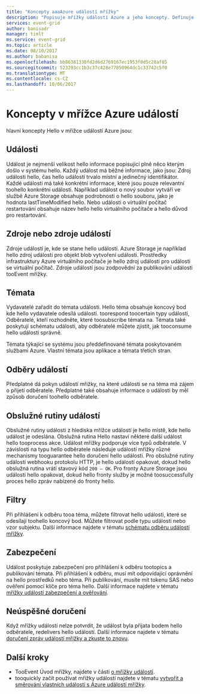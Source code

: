 ```yaml
---
title: "Koncepty aaaAzure událostí mřížky"
description: "Popisuje mřížky událostí Azure a jeho koncepty. Definuje několik klíčových součástí událostí mřížky."
services: event-grid
author: banisadr
manager: timlt
ms.service: event-grid
ms.topic: article
ms.date: 08/10/2017
ms.author: babanisa
ms.openlocfilehash: bb86381330fd2d6d2769167ec1953f0d5c28af85
ms.sourcegitcommit: 523283cc1b3c37c428e77850964dc1c33742c5f0
ms.translationtype: MT
ms.contentlocale: cs-CZ
ms.lasthandoff: 10/06/2017
---
```

# <a name="concepts-in-azure-event-grid"></a>Koncepty v mřížce Azure událostí

hlavní koncepty Hello v mřížce událostí Azure jsou:

## <a name="events"></a>Události

Událost je nejmenší velikost hello informace popisující plně něco kterým došlo v systému hello.  Každý událost má běžné informace, jako jsou: Zdroj události hello, čas hello událostí trvalo místní a jedinečný identifikátor.  Každé události má také konkrétní informace, které jsou pouze relevantní toohello konkrétní události. Například událost o nový soubor vytváří ve službě Azure Storage obsahuje podrobnosti o hello souboru, jako je hodnota lastTimeModified hello. Nebo události o virtuální počítač restartování obsahuje název hello hello virtuálního počítače a hello důvod pro restartování.

## <a name="event-sourcespublishers"></a>Zdroje nebo zdroje událostí

Zdroje událostí je, kde se stane hello událostí. Azure Storage je například hello zdroj události pro objekt blob vytvoření události. Prostředky infrastruktury Azure virtuálního počítače je hello zdroj události pro události se virtuální počítač. Zdroje událostí jsou zodpovědní za publikování události tooEvent mřížky.

## <a name="topics"></a>Témata

Vydavatelé zařadit do témata události. Hello téma obsahuje koncový bod kde hello vydavatele odesílá události. toorespond toocertain typy událostí, Odběratelé, kteří rozhodněte, které toosubscribe témata na. Témata také poskytují schématu události, aby odběratelé můžete zjistit, jak tooconsume hello události správně.

Témata týkající se systému jsou předdefinované témata poskytovaném službami Azure. Vlastní témata jsou aplikace a témata třetích stran.

## <a name="event-subscriptions"></a>Odběry událostí

Předplatné dá pokyn událostí mřížky, na které události se na téma má zájem o přijetí odběratele.  Předplatné také obsahuje informace o události by měl způsob doručení toohello odběratele.

## <a name="event-handlers"></a>Obslužné rutiny událostí

Obslužné rutiny události z hlediska mřížce událostí je hello místě, kde hello událost je odeslána. Obslužná rutina Hello nastaví některé další událost hello tooprocess akce.  Událost mřížky podporuje více typů odběratele. V závislosti na typu hello odběratele následuje událostí mřížky různé mechanismy tooguarantee hello doručení hello události.  Pro obslužné rutiny událostí webhooku protokolu HTTP, je hello událostí opakovat, dokud hello obslužná rutina vrátí stavový kód `200 – OK`. Pro fronty Azure Storage jsou události hello opakovat, dokud hello fronty služby je možné toosuccessfully proces hello zpráv nabízené do fronty hello.

## <a name="filters"></a>Filtry

Při přihlášení k odběru tooa téma, můžete filtrovat hello události, které se odesílají toohello koncový bod. Můžete filtrovat podle typu události nebo vzor subjektu. Další informace najdete v tématu [schématu odběru událostí mřížky](subscription-creation-schema.md).

## <a name="security"></a>Zabezpečení

Událost poskytuje zabezpečení pro přihlášení k odběru tootopics a publikování témata. Při přihlášení k odběru, musí mít odpovídající oprávnění na hello prostředků nebo téma. Při publikování, musíte mít tokenu SAS nebo ověření pomocí klíče pro téma hello. Další informace najdete v tématu [mřížky událostí zabezpečení a ověřování](security-authentication.md).

## <a name="failed-delivery"></a>Neúspěšné doručení

Když mřížky událostí nelze potvrdit, že událost byla přijata bodem hello odběratele, redelivers hello událostí. Další informace najdete v tématu [doručení zpráv událostí mřížky a zkuste to znovu](delivery-and-retry.md).

## <a name="next-steps"></a>Další kroky

* TooEvent Úvod mřížky, najdete v části [o mřížky událostí](overview.md).
* tooquickly začít používat mřížky událostí najdete v tématu [vytvořit a směrování vlastních událostí s Azure událostí mřížky](custom-event-quickstart.md).
